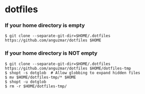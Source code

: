 # dotfiles

### If your home directory is empty
```shell
$ git clone --separate-git-dir=$HOME/.dotfiles https://github.com/anguzmar/dotfiles $HOME
```

### If your home directory is **NOT** empty
```shell
$ git clone --separate-git-dir=$HOME/.dotfiles https://github.com/anguzmar/dotfiles $HOME/dotfiles-tmp
$ shopt -s dotglob  # Allow globbing to expand hidden files 
$ mv $HOME/dotfiles-tmp/* $HOME
$ shopt -u dotglob
$ rm -r $HOME/dotfiles-tmp/
```
